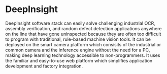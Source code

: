 # DeepInsight
DeepInsight software stack can easily solve challenging industrial OCR, assembly verification, and random defect detection applications anywhere on the line that have gone uninspected because they are often too difficult to program with traditional, rule-based machine vision tools. It can be deployed on the smart camera platform which consisits of the industrial or common camera and the inference engine without the need for a PC, making deep learning technology accessible to non-programmers. It uses the familiar and easy-to-use web platform which simplifies application development and factory integration.
